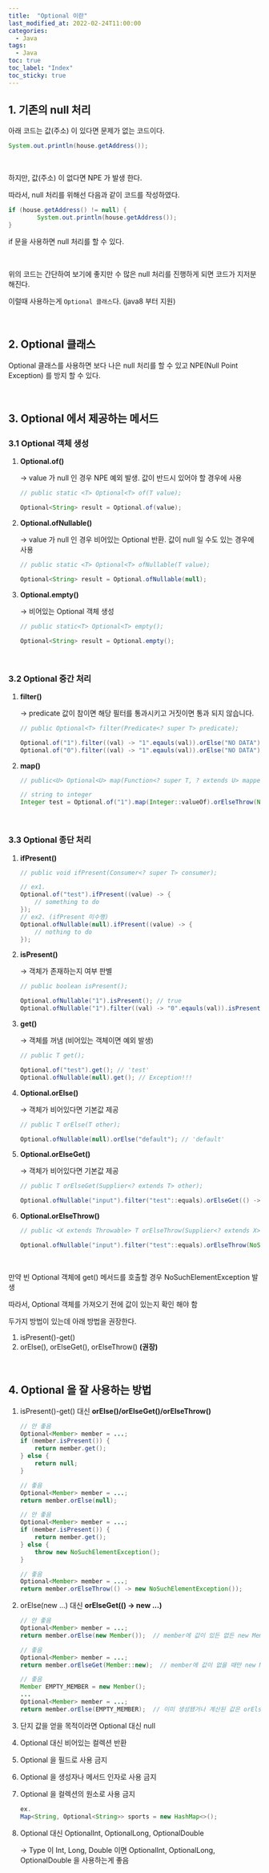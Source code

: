 ```yaml
---
title:  "Optional 이란"
last_modified_at: 2022-02-24T11:00:00
categories:
  - Java
tags:
  - Java
toc: true
toc_label: "Index"
toc_sticky: true
---
```



## 1. 기존의 null 처리

아래 코드는 값(주소) 이 있다면 문제가 없는 코드이다.

```java
System.out.println(house.getAddress());
```

<br>

하지만, 값(주소) 이 없다면 NPE 가 발생 한다.

따라서, null 처리를 위해선 다음과 같이 코드를 작성하였다.

```java
if (house.getAddress() != null) {
		System.out.println(house.getAddress());
}
```

if 문을 사용하면 null 처리를 할 수 있다.

<br>

위의 코드는 간단하여 보기에 좋지만 수 많은 null 처리를 진행하게 되면 코드가 지저분해진다.

이럴때 사용하는게 `Optional 클래스`다. (java8 부터 지원)

<br>

## 2. Optional 클래스

Optional 클래스를 사용하면 보다 나은 null 처리를 할 수 있고 NPE(Null Point Exception) 를 방지 할 수 있다.

<br>

## 3. Optional 에서 제공하는 메서드

### 3.1 Optional 객체 생성

1. **Optional.of()**

    → value 가 null 인 경우 NPE 예외 발생. 값이 반드시 있어야 할 경우에 사용

    ```java
    // public static <T> Optional<T> of(T value);

    Optional<String> result = Optional.of(value);
    ```

2. **Optional.ofNullable()**

    → value 가 null 인 경우 비어있는 Optional 반환. 값이 null 일 수도 있는 경우에 사용

    ```java
    // public static <T> Optional<T> ofNullable(T value);

    Optional<String> result = Optional.ofNullable(null);
    ```

3. **Optional.empty()**

    → 비어있는 Optional 객체 생성

    ```java
    // public static<T> Optional<T> empty();

    Optional<String> result = Optional.empty();
    ```

<br>

### 3.2 Optional 중간 처리

1. **filter()**

    → predicate 값이 참이면 해당 필터를 통과시키고 거짓이면 통과 되지 않습니다.

    ```java
    // public Optional<T> filter(Predicate<? super T> predicate);

    Optional.of("1").filter((val) -> "1".eqauls(val)).orElse("NO DATA"); // "1"
    Optional.of("0").filter((val) -> "1".eqauls(val)).orElse("NO DATA"); // "NO DATA"
    ```

2. **map()**

    ```java
    // public<U> Optional<U> map(Function<? super T, ? extends U> mapper);

    // string to integer
    Integer test = Optional.of("1").map(Integer::valueOf).orElseThrow(NoSuchElementException::new);
    ```

<br>

### 3.3 Optional 종단 처리

1. **ifPresent()**

    ```java
    // public void ifPresent(Consumer<? super T> consumer);

    // ex1.
    Optional.of("test").ifPresent((value) -> {
    	// something to do
    });
    // ex2. (ifPresent 미수행)
    Optional.ofNullable(null).ifPresent((value) -> {
    	// nothing to do
    });
    ```

2. **isPresent()**

    → 객체가 존재하는지 여부 판별

    ```java
    // public boolean isPresent();

    Optional.ofNullable("1").isPresent(); // true
    Optional.ofNullable("1").filter((val) -> "0".eqauls(val)).isPresent(); // false
    ```

3. **get()**

    → 객체를 꺼냄 (비어있는 객체이면 예외 발생)

    ```java
    // public T get();

    Optional.of("test").get(); // 'test'
    Optional.ofNullable(null).get(); // Exception!!!
    ```

4. **Optional.orElse()**

    → 객체가 비어있다면 기본값 제공

    ```java
    // public T orElse(T other);

    Optional.ofNullable(null).orElse("default"); // 'default'
    ```

5. **Optional.orElseGet()**

    → 객체가 비어있다면 기본값 제공

    ```java
    // public T orElseGet(Supplier<? extends T> other);

    Optional.ofNullable("input").filter("test"::equals).orElseGet(() -> "default"); // 'default'
    ```

6. **Optional.orElseThrow()**

    ```java
    // public <X extends Throwable> T orElseThrow(Supplier<? extends X> exceptionSupplier) throws X;

    Optional.ofNullable("input").filter("test"::equals).orElseThrow(NoSuchElementException::new);
    ```

<br>

만약 빈 Optional 객체에 get() 메서드를 호출할 경우 NoSuchElementException 발생

따라서, Optional 객체를 가져오기 전에 값이 있는지 확인 해야 함

두가지 방법이 있는데 아래 방법을 권장한다.

1. isPresent()-get()
2. orElse(), orElseGet(), orElseThrow() **(권장)**

<br>

## 4. Optional 을 잘 사용하는 방법

1. isPresent()-get() 대신 **orElse()/orElseGet()/orElseThrow()**
    
    ```java
    // 안 좋음
    Optional<Member> member = ...;
    if (member.isPresent()) {
        return member.get();
    } else {
        return null;
    }
    
    // 좋음
    Optional<Member> member = ...;
    return member.orElse(null);
    
    // 안 좋음
    Optional<Member> member = ...;
    if (member.isPresent()) {
        return member.get();
    } else {
        throw new NoSuchElementException();
    }
    
    // 좋음
    Optional<Member> member = ...;
    return member.orElseThrow(() -> new NoSuchElementException());
    ```
    
2. orElse(new ...) 대신 **orElseGet(() -> new ...)**
    
    ```java
    // 안 좋음
    Optional<Member> member = ...;
    return member.orElse(new Member());  // member에 값이 있든 없든 new Member()는 무조건 실행됨
    
    // 좋음
    Optional<Member> member = ...;
    return member.orElseGet(Member::new);  // member에 값이 없을 때만 new Member()가 실행됨
    
    // 좋음
    Member EMPTY_MEMBER = new Member();
    ...
    Optional<Member> member = ...;
    return member.orElse(EMPTY_MEMBER);  // 이미 생성됐거나 계산된 값은 orElse()를 사용해도 무방
    ```
    
3. 단지 값을 얻을 목적이라면 Optional 대신 null
4. Optional 대신 비어있는 컬렉션 반환
5. Optional 을 필드로 사용 금지
6. Optional 을 생성자나 메서드 인자로 사용 금지
7. Optional 을 컬렉션의 원소로 사용 금지
    
    ```java
    ex. 
    Map<String, Optional<String>> sports = new HashMap<>();
    ```
    
8. Optional<T> 대신 OptionalInt, OptionalLong, OptionalDouble
    
    → Type 이 Int, Long, Double 이면 OptionalInt, OptionalLong, OptionalDouble 을 사용하는게 좋음